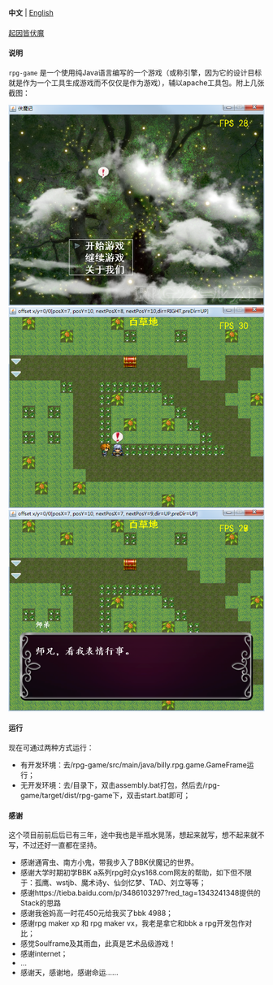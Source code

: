 
**中文** | [English](./README.md)

#### 

[起因皆伏魔](http://eblog.doyourealizethattheimportantisdifficult.cn/article/getDetail.do?id=41 "起因皆伏魔")


#### 说明

`rpg-game` 是一个使用纯Java语言编写的一个游戏（或称引擎，因为它的设计目标就是作为一个工具生成游戏而不仅仅是作为游戏），辅以apache工具包。附上几张截图：

![封面](./images/screenshot/cover.png "cover.png")
![有趣的表情](./images/screenshot/emotion.png "emotion.png")
![百草地的师弟说](./images/screenshot/dialog_in_bai_cao_di.png "dialog_in_bai_cai_di.png")


#### 运行

现在可通过两种方式运行：
 * 有开发环境：去/rpg-game/src/main/java/billy.rpg.game.GameFrame运行；
 * 无开发环境：去/目录下，双击assembly.bat打包，然后去/rpg-game/target/dist/rpg-game下，双击start.bat即可；

#### 感谢

这个项目前前后后已有三年，途中我也是半瓶水晃荡，想起来就写，想不起来就不写，不过还好一直都在坚持。
 * 感谢通宵虫、南方小鬼，带我步入了BBK伏魔记的世界。
 * 感谢大学时期初学BBK a系列rpg时众ys168.com网友的帮助，如下但不限于：孤鹰、wstjb、魔术诗y、仙剑忆梦、TAD、刘立等等；
 * 感谢https://tieba.baidu.com/p/3486103297?red_tag=1343241348提供的Stack<BaseScreen>的思路
 * 感谢我爸妈高一时花450元给我买了bbk 4988；
 * 感谢rpg maker xp 和 rpg maker vx，我老是拿它和bbk a rpg开发包作对比；
 * 感觉Soulframe及其雨血，此真是艺术品级游戏！
 * 感谢internet；
 * ...
 * 感谢天，感谢地，感谢命运……
